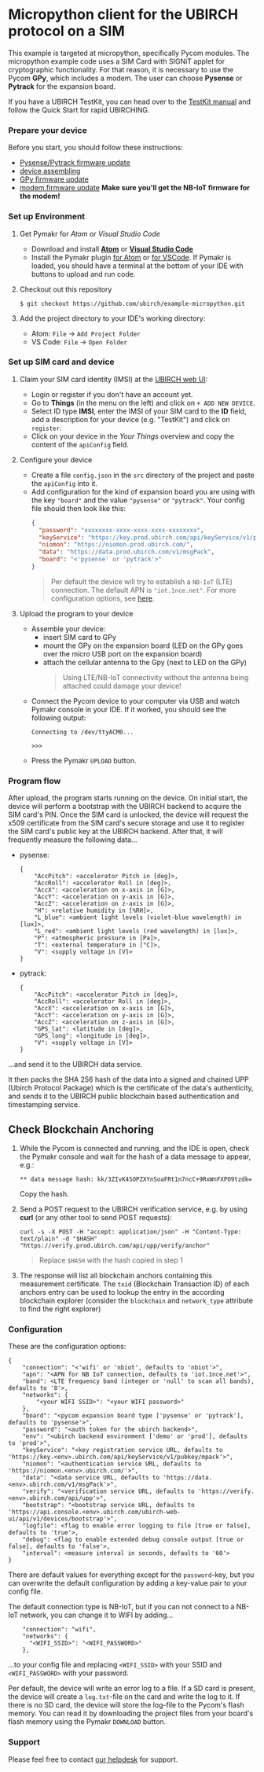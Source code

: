 # Micropython client for the UBIRCH protocol on a SIM
This example is targeted at micropython, specifically Pycom modules. 
The micropython example code uses a SIM Card with SIGNiT applet for cryptographic functionality. For that reason,
 it is necessary to use the Pycom **GPy**, which includes a modem. The user can choose **Pysense** or **Pytrack**
 for the expansion board.
 
 If you have a UBIRCH TestKit, you can head over to the [TestKit manual](TestKit.md) and follow the Quick Start
 for rapid UBIRCHING.
 
### Prepare your device
Before you start, you should follow these instructions:
* [Pysense/Pytrack firmware update](https://docs.pycom.io/pytrackpysense/installation/firmware/)
* [device assembling](https://docs.pycom.io/gettingstarted/connection/gpy/)
* [GPy firmware update](https://docs.pycom.io/gettingstarted/installation/firmwaretool/)
* [modem firmware update](https://docs.pycom.io/tutorials/lte/firmware/) **Make sure you'll get the NB-IoT firmware for the modem!**
 
### Set up Environment
1. Get Pymakr for *Atom* or *Visual Studio Code*
    - Download and install [**Atom**](https://atom.io) or [**Visual Studio Code**](https://code.visualstudio.com/download) 
    - Install the Pymakr plugin [for Atom](https://docs.pycom.io/pymakr/installation/atom/) or [for VSCode](https://docs.pycom.io/pymakr/installation/vscode/).
     If Pymakr is loaded, you should have a terminal at the bottom of your IDE with buttons to upload and run code.

1. Checkout out this repository
      ```
      $ git checkout https://github.com/ubirch/example-micropython.git
      ```

1. Add the project directory to your IDE's working directory:
    - Atom: `File` -> `Add Project Folder`
    - VS Code: `File` -> `Open Folder`

### Set up SIM card and device
1. Claim your SIM card identity (IMSI) at the [UBIRCH web UI](https://console.prod.ubirch.com):
    - Login or register if you don't have an account yet.
    - Go to **Things** (in the menu on the left) and click on `+ ADD NEW DEVICE`.
    - Select ID type **IMSI**, enter the IMSI of your SIM card to the **ID** field, 
      add a description for your device (e.g. "TestKit") and click on `register`.
    - Click on your device in the *Your Things* overview and copy the content of the `apiConfig` field.
    
1. Configure your device
    * Create a file `config.json` in the `src` directory of the project and paste the `apiConfig` into it.
    * Add configuration for the kind of expansion board you are using with the key `"board"` and the value `"pysense"` or `"pytrack"`.
        Your config file should then look like this:
        ```json
        {
          "password": "xxxxxxxx-xxxx-xxxx-xxxx-xxxxxxxx",
          "keyService": "https://key.prod.ubirch.com/api/keyService/v1/pubkey/mpack",
          "niomon": "https://niomon.prod.ubirch.com/",
          "data": "https://data.prod.ubirch.com/v1/msgPack",
          "board": "<'pysense' or 'pytrack'>"
        }
        ```
        > Per default the device will try to establish a `NB-IoT` (LTE) connection. The default APN is `"iot.1nce.net"`. For more configuration options, see [here](#configuration).

1. Upload the program to your device
    - Assemble your device:
        - insert SIM card to GPy
        - mount the GPy on the expansion board (LED on the GPy goes over the micro USB port on the expansion board)
        - attach the cellular antenna to the Gpy (next to LED on the GPy)
            > Using LTE/NB-IoT connectivity without the antenna being attached could damage your device!
    - Connect the Pycom device to your computer via USB and watch Pymakr console in your IDE. If it worked, you should see the following output:
      ```
      Connecting to /dev/ttyACM0...
      
      >>> 
      ```
    - Press the Pymakr `UPLOAD` button.

### Program flow
After upload, the program starts running on the device. On initial start, the device will perform a bootstrap
 with the UBIRCH backend to acquire the SIM card's PIN. Once the SIM card is unlocked, the device will request
 the x509 certificate from the SIM card's secure storage and use it to register the SIM card's public key at
 the UBIRCH backend. After that, it will frequently measure the following data...
* pysense:
    ```
    {
        "AccPitch": <accelerator Pitch in [deg]>,
        "AccRoll": <accelerator Roll in [deg]>,
        "AccX": <acceleration on x-axis in [G]>,
        "AccY": <acceleration on y-axis in [G]>,
        "AccZ": <acceleration on z-axis in [G]>,
        "H": <relative humidity in [%RH]>,
        "L_blue": <ambient light levels (violet-blue wavelength) in [lux]>,
        "L_red": <ambient light levels (red wavelength) in [lux]>,
        "P": <atmospheric pressure in [Pa]>,
        "T": <external temperature in [°C]>,
        "V": <supply voltage in [V]>
    }
    ```
* pytrack:
    ```
    {
        "AccPitch": <accelerator Pitch in [deg]>,
        "AccRoll": <accelerator Roll in [deg]>,
        "AccX": <acceleration on x-axis in [G]>,
        "AccY": <acceleration on y-axis in [G]>,
        "AccZ": <acceleration on z-axis in [G]>,
        "GPS_lat": <latitude in [deg]>,
        "GPS_long": <longitude in [deg]>,
        "V": <supply voltage in [V]>
    }
    ```
...and send it to the UBIRCH data service. 

It then packs the SHA 256 hash of the data into a signed and chained UPP (Ubirch Protocol Package) which is the certificate
 of the data's authenticity, and sends it to the UBIRCH public blockchain based authentication and timestamping service.


## Check Blockchain Anchoring
1. While the Pycom is connected and running, and the IDE is open, check the Pymakr console and wait for the hash of 
a data message to appear, e.g.:
    ```
    ** data message hash: kk/3ZIvK4SOPZXYnSoaFRt1n7ncC+9RxWnFXPO9tzdk=
    ```
    Copy the hash.

1. Send a POST request to the UBIRCH verification service, e.g. by using **curl** (or any other tool to send POST requests):
    ```
    curl -s -X POST -H "accept: application/json" -H "Content-Type: text/plain" -d "$HASH" "https://verify.prod.ubirch.com/api/upp/verify/anchor"
    ```
    > Replace `$HASH` with the hash copied in step 1


1. The response will list all blockchain anchors containing this measurement certificate. The `txid` (Blockchain 
Transaction ID) of each anchors entry can be used to lookup the entry in the according blockchain explorer (consider 
the `blockchain` and `network_type` attribute to find the right explorer)

### Configuration
These are the configuration options:
```
{
    "connection": "<'wifi' or 'nbiot', defaults to 'nbiot'>",
    "apn": "<APN for NB IoT connection, defaults to 'iot.1nce.net'>",
    "band": <LTE frequency band (integer or 'null' to scan all bands), defaults to '8'>,
    "networks": {
        "<your WIFI SSID>": "<your WIFI password>"
    },
    "board": "<pycom expansion board type ['pysense' or 'pytrack'], defaults to 'pysense'>",
    "password": "<auth token for the ubirch backend>",
    "env": "<ubirch backend environment ['demo' or 'prod'], defaults to 'prod'>",
    "keyService": "<key registration service URL, defaults to 'https://key.<env>.ubirch.com/api/keyService/v1/pubkey/mpack'>",
    "niomon": "<authentication service URL, defaults to 'https://niomon.<env>.ubirch.com/'>",
    "data": "<data service URL, defaults to 'https://data.<env>.ubirch.com/v1/msgPack'>",
    "verify": "<verification service URL, defaults to 'https://verify.<env>.ubirch.com/api/upp'>",
    "bootstrap": "<bootstrap service URL, defaults to 'https://api.console.<env>.ubirch.com/ubirch-web-ui/api/v1/devices/bootstrap'>",
    "logfile": <flag to enable error logging to file [true or false], defaults to 'true'>,
    "debug": <flag to enable extended debug console output [true or false], defaults to 'false'>,
    "interval": <measure interval in seconds, defaults to '60'>
}
```
There are default values for everything except for the `password`-key, but you can overwrite the default configuration
 by adding a key-value pair to your config file.

The default connection type is NB-IoT, but if you can not connect to a NB-IoT network, you can change it to WIFI by adding...
```
    "connection": "wifi",
    "networks": {
      "<WIFI_SSID>": "<WIFI_PASSWORD>"
    },
```
...to your config file and replacing `<WIFI_SSID>` with your SSID and `<WIFI_PASSWORD>` with your password.

Per default, the device will write an error log to a file. If a SD card is present, the device will create
 a `log.txt`-file on the card and write the log to it. If there is no SD card, the device will store the 
 log-file to the Pycom's flash memory. You can read it by downloading the project files from your board's
 flash memory using the Pymakr `DOWNLOAD` button.

### Support
Please feel free to contact [our helpdesk](https://ubirch.atlassian.net/servicedesk/customer/portal/1) for support.